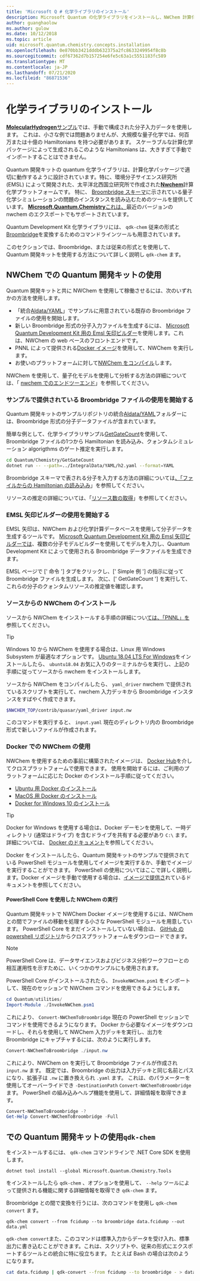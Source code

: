 ```yaml
---
title: 'Microsoft Q # 化学ライブラリのインストール'
description: Microsoft Quantum の化学ライブラリをインストールし、NWChem 計算化学プラットフォームで使用する方法について説明します。
author: guanghaolow
ms.author: gulow
ms.date: 10/12/2018
ms.topic: article
uid: microsoft.quantum.chemistry.concepts.installation
ms.openlocfilehash: 0e870bb3421dddb632375a2fc8633249954f8c8b
ms.sourcegitcommit: cdf67362d7b157254e6fe5c63a1c5551183fc589
ms.translationtype: MT
ms.contentlocale: ja-JP
ms.lasthandoff: 07/21/2020
ms.locfileid: "86871536"
---
```

# <a name="chemistry-library-installation"></a>化学ライブラリのインストール

[ **MolecularHydrogen**サンプル](https://github.com/microsoft/Quantum/tree/master/samples/chemistry/MolecularHydrogen)では、手動で構成された分子入力データを使用します。
これは、小さな例では問題ありませんが、大規模な量子化学では、何百万または十億の Hamiltonians を持つ必要があります。
スケーラブルな計算化学パッケージによって生成されるこのような Hamiltonians は、大きすぎて手動でインポートすることはできません。

Quantum 開発キットの quantum 化学ライブラリは、計算化学パッケージで適切に動作するように設計されています。特に、環境分子サイエンス研究所 (EMSL) によって開発された、太平洋北西国立研究所で作成された[**Nwchem**](http://www.nwchem-sw.org/)計算化学プラットフォームです。
特に、 [Broombridge スキーマ](xref:microsoft.quantum.libraries.chemistry.schema.broombridge)に示されている量子化学シミュレーションの問題のインスタンスを読み込むためのツールを提供しています。 [ **Microsoft.Quantum.Chemistry**これは、](https://www.nuget.org/packages/Microsoft.Quantum.Chemistry)最近のバージョンの nwchem のエクスポートでもサポートされています。

Quantum Development Kit 化学ライブラリには、 `qdk-chem` 従来の形式と[Broombridge](xref:microsoft.quantum.libraries.chemistry.schema.broombridge)を変換するためのコマンドラインツールも用意されています。

このセクションでは、Broombridge、または従来の形式とを使用して、Quantum 開発キットを使用する方法について詳しく説明し `qdk-chem` ます。

## <a name="using-the-quantum-development-kit-with-nwchem"></a>NWChem での Quantum 開発キットの使用

Quantum 開発キットと共に NWChem を使用して稼働させるには、次のいずれかの方法を使用します。

- 「統合[Aldata/YAML](https://github.com/microsoft/Quantum/tree/master/samples/chemistry/IntegralData/YAML)」でサンプルに用意されている既存の Broombridge ファイルの使用を開始します。
- 新しい Broombridge 形式の分子入力ファイルを生成するには、 [Microsoft Quantum Development Kit 用の Emsl 矢印ビルダー](https://arrows.emsl.pnnl.gov/api/qsharp_chem)を使用します。これは、NWChem の web ベースのフロントエンドです。  
- PNNL によって提供される[Docker イメージ](https://hub.docker.com/r/nwchemorg/nwchem-qc/)を使用して、NWChem を実行します。
- お使いのプラットフォームに対して[NWChem をコンパイル](http://www.nwchem-sw.org/index.php/Compiling_NWChem)します。

NWChem を使用して、量子化モデルを使用して分析する方法の詳細については、「 [nwchem でのエンドツーエンド](xref:microsoft.quantum.chemistry.examples.endtoend)」を参照してください。

### <a name="getting-started-using-broombridge-files-provided-with-the-samples"></a>サンプルで提供されている Broombridge ファイルの使用を開始する

Quantum 開発キットのサンプルリポジトリの統合[Aldata/YAML](https://github.com/microsoft/Quantum/tree/master/samples/chemistry/IntegralData/YAML)フォルダーには、Broombridge 形式の分子データファイルが含まれています。  

簡単な例として、化学ライブラリサンプル[GetGateCount](https://github.com/microsoft/Quantum/tree/master/samples/chemistry/GetGateCount)を使用して、Broombridge ファイルの1つから Hamiltonian を読み込み、クォンタムシミュレーション algorigthms のゲート推定を実行します。

```bash
cd Quantum/Chemistry/GetGateCount
dotnet run -- --path=../IntegralData/YAML/h2.yaml --format=YAML
```

Broombridge スキーマで表される分子を入力する方法の詳細については[、「ファイルからの Hamiltonian の読み込み](xref:microsoft.quantum.chemistry.examples.loadhamiltonian)」を参照してください。  

リソースの推定の詳細については、「[リソース数の取得](xref:microsoft.quantum.chemistry.examples.resourcecounts)」を参照してください。  

### <a name="getting-started-using-the-emsl-arrows-builder"></a>EMSL 矢印ビルダーの使用を開始する

EMSL 矢印は、NWChem および化学計算データベースを使用して分子データを生成するツールです。  [Microsoft Quantum Development Kit 用の Emsl 矢印ビルダーでは](https://arrows.emsl.pnnl.gov/api/qsharp_chem)、複数の分子モデルビルダーを使用してモデルを入力し、Quantum Development Kit によって使用される Broombridge データファイルを生成できます。  

EMSL ページで [' 命令 '] タブをクリックし、[' Simple 例 '] の指示に従って Broombridge ファイルを生成します。  次に、[' GetGateCount '] を実行して、これらの分子のクォンタムリソースの推定値を確認します。

### <a name="installing-nwchem-from-source"></a>ソースからの NWChem のインストール

ソースから NWChem をインストールする手順の詳細につい[ては、「PNNL」を](http://www.nwchem-sw.org/index.php/Compiling_NWChem)参照してください。

> [!TIP]
> Windows 10 から NWChem を使用する場合は、Linux 用 Windows Subsystem が最適なオプションです。
> [Ubuntu 18.04 LTS For Windows](https://www.microsoft.com/en-us/p/ubuntu-1804-lts/9n9tngvndl3q#activetab=pivot:overviewtab)をインストールしたら、 `ubuntu18.04` お気に入りのターミナルからを実行し、上記の手順に従ってソースから nwchem をインストールします。

ソースから NWChem をコンパイルしたら、 `yaml_driver` nwchem で提供されているスクリプトを実行して、nwchem 入力デッキから Broombridge インスタンスをすばやく作成できます。

```bash
$NWCHEM_TOP/contrib/quasar/yaml_driver input.nw
```

このコマンドを実行すると、 `input.yaml` 現在のディレクトリ内の Broombridge 形式で新しいファイルが作成されます。

### <a name="using-nwchem-with-docker"></a>Docker での NWChem の使用

NWChem を使用するための事前に構築されたイメージは、 [Docker Hub](https://hub.docker.com)を介してクロスプラットフォームで使用できます。
使用を開始するには、ご利用のプラットフォームに応じた Docker のインストール手順に従ってください。

- [Ubuntu 用 Docker のインストール](https://docs.docker.com/install/linux/docker-ce/ubuntu/)
- [MacOS 用 Docker のインストール](https://docs.docker.com/docker-for-mac/install/)
- [Docker for Windows 10 のインストール](https://docs.docker.com/docker-for-windows/install/)

> [!TIP]
> Docker for Windows を使用する場合は、Docker デーモンを使用して、一時ディレクトリ (通常はドライブ) を含むドライブを共有する必要があり `C:\` ます。 詳細については、 [Docker のドキュメント](https://docs.docker.com/docker-for-windows/#shared-drives)を参照してください。

Docker をインストールしたら、Quantum 開発キットのサンプルで提供されている PowerShell モジュールを使用してイメージを実行するか、手動でイメージを実行することができます。
PowerShell の使用についてはここで詳しく説明します。Docker イメージを手動で使用する場合は、[イメージで提供さ](https://hub.docker.com/r/nwchemorg/nwchem-qc/)れているドキュメントを参照してください。

#### <a name="running-nwchem-through-powershell-core"></a>PowerShell Core を使用した NWChem の実行

Quantum 開発キットで NWChem Docker イメージを使用するには、NWChem との間でファイルの移動を処理する小さな PowerShell モジュールを用意しています。
PowerShell Core をまだインストールしていない場合は、 [GitHub の powershell リポジトリ](https://github.com/PowerShell/PowerShell#get-powershell)からクロスプラットフォームをダウンロードできます。

> [!NOTE]
> PowerShell Core は、データサイエンスおよびビジネス分析ワークフローとの相互運用性を示すために、いくつかのサンプルにも使用されます。

PowerShell Core がインストールされたら、 `InvokeNWChem.psm1` をインポートして、現在のセッションで NWChem コマンドを使用できるようにします。

```powershell
cd Quantum/utilities/
Import-Module ./InvokeNWChem.psm1
```

これにより、 `Convert-NWChemToBroombridge` 現在の PowerShell セッションでコマンドを使用できるようになります。
Docker から必要なイメージをダウンロードし、それらを使用して NWChem 入力デッキを実行し、出力を Broombridge にキャプチャするには、次のように実行します。

```powershell
Convert-NWChemToBroombridge ./input.nw
```

これにより、NWChem on を実行して Broombridge ファイルが作成され `input.nw` ます。
既定では、Broombridge の出力は入力デッキと同じ名前とパスになり、拡張子は `.nw` に置き換えられ `.yaml` ます。
これは、のパラメーターを使用してオーバーライドでき `-DestinationPath` `Convert-NWChemToBroombridge` ます。
PowerShell の組み込みヘルプ機能を使用して、詳細情報を取得できます。

```powershell
Convert-NWChemToBroombridge -?
Get-Help Convert-NWChemToBroombridge -Full
```

## <a name="using-the-quantum-development-kit-with-qdk-chem"></a>での Quantum 開発キットの使用`qdk-chem`

をインストールするには、 `qdk-chem` コマンドラインで .NET Core SDK を使用します。

```dotnetcli
dotnet tool install --global Microsoft.Quantum.Chemistry.Tools
```

をインストールしたら `qdk-chem` 、オプションを使用して、 `--help` ツールによって提供される機能に関する詳細情報を取得でき `qdk-chem` ます。

Broombridge との間で変換を行うには、次のコマンドを使用し `qdk-chem convert` ます。

```
qdk-chem convert --from fcidump --to broombridge data.fcidump --out data.yml
```

`qdk-chem convert`また、このコマンドは標準入力からデータを受け入れ、標準出力に書き込むことができます。これは、スクリプトや、従来の形式にエクスポートするツールとの統合に特に役立ちます。
たとえば Bash の場合は次のようになります。

```bash
cat data.fcidump | qdk-convert --from fcidump --to broombridge - > data.yml
```
